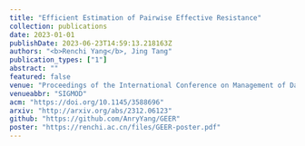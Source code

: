 ```yaml
---
title: "Efficient Estimation of Pairwise Effective Resistance"
collection: publications
date: 2023-01-01
publishDate: 2023-06-23T14:59:13.218163Z
authors: "<b>Renchi Yang</b>, Jing Tang"
publication_types: ["1"]
abstract: ""
featured: false
venue: "Proceedings of the International Conference on Management of Data"
venueabbr: "SIGMOD"
acm: "https://doi.org/10.1145/3588696"
arxiv: "http://arxiv.org/abs/2312.06123"
github: "https://github.com/AnryYang/GEER"
poster: "https://renchi.ac.cn/files/GEER-poster.pdf"
---
```

